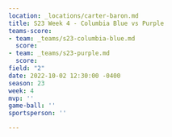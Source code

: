 ```yaml
---
location: _locations/carter-baron.md
title: S23 Week 4 - Columbia Blue vs Purple
teams-score:
- team: _teams/s23-columbia-blue.md
  score: 
- team: _teams/s23-purple.md
  score: 
field: "2"
date: 2022-10-02 12:30:00 -0400
season: 23
week: 4
mvp: ''
game-ball: ''
sportsperson: ''

---
```

